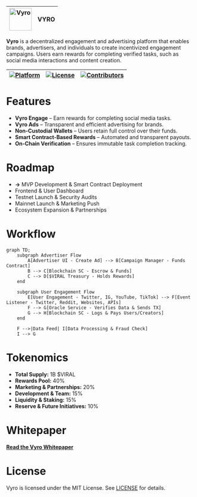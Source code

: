 | <img src="https://vyro-xyz.github.io/assets/vyro-small.png" alt="Vyro" width="60"> | VYRO |
|---|---|


**Vyro** is a decentralized engagement and advertising platform that enables brands, advertisers, and individuals to create incentivized engagement campaigns. Users earn rewards for completing verified tasks, such as social media interactions and content creation.

| [![Platform](https://img.shields.io/badge/Platform-EVM-blue?style=flat-square&logo=ethereum)]([https://](https://ethereum.org/en/developers/docs/evm/))  | [![License](https://img.shields.io/github/license/mtcxdev/AbstraNet?style=flat-square)](LICENSE)  | [![Contributors](https://img.shields.io/github/contributors/vyro-xyz/vyro?style=flat-square)](https://github.com/vyro-xyz/vyro/graphs/contributors) |
|---|---|---|

# Features
- **Vyro Engage** – Earn rewards for completing social media tasks.
- **Vyro Ads** – Transparent and efficient advertising for brands.
- **Non-Custodial Wallets** – Users retain full control over their funds.
- **Smart Contract-Based Rewards** – Automated and transparent payouts.
- **On-Chain Verification** – Ensures immutable task completion tracking.

# Roadmap
-  **->** MVP Development & Smart Contract Deployment
-  Frontend & User Dashboard
-  Testnet Launch & Security Audits
-  Mainnet Launch & Marketing Push
-  Ecosystem Expansion & Partnerships

# Workflow
```mermaid
graph TD;
    subgraph Advertiser Flow
        A[Advertiser UI - Create Ad] --> B[Campaign Manager - Funds Contract]
        B --> C[Blockchain SC - Escrow & Funds]
        C --> D[$VIRAL Treasury - Holds Rewards]
    end

    subgraph User Engagement Flow
        E[User Engagement - Twitter, IG, YouTube, TikTok] --> F[Event Listener - Twitter, Reddit, Websites, APIs]
        F --> G[Oracle Service - Verifies Data & Sends TX]
        G --> H[Blockchain SC - Logs & Pays Users/Creators]
    end
    
    F -->|Data Feed| I[Data Processing & Fraud Check]
    I --> G
```
# Tokenomics
- **Total Supply:** 1B $VIRAL
- **Rewards Pool:** 40%
- **Marketing & Partnerships:** 20%
- **Development & Team:** 15%
- **Liquidity & Staking:** 15%
- **Reserve & Future Initiatives:** 10%

# Whitepaper
[**Read the Vyro Whitepaper**](https://vyro-xyz.github.io/assets/vyro-whitepaper-and-tokenomics.pdf)

# License
Vyro is licensed under the MIT License. See [LICENSE](LICENSE) for details.
